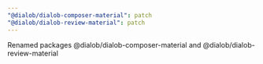 ```yaml
---
"@dialob/dialob-composer-material": patch
"@dialob/dialob-review-material": patch
---
```


Renamed packages @dialob/dialob-composer-material and @dialob/dialob-review-material
